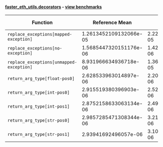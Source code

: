 #### [faster_eth_utils.decorators](https://github.com/BobTheBuidler/faster-eth-utils/blob/master/faster_eth_utils/decorators.py) - [view benchmarks](https://github.com/BobTheBuidler/faster-eth-utils/blob/master/benchmarks/test_decorators_benchmarks.py)

| Function | Reference Mean | Faster Mean | % Change | Speedup (%) | x Faster | Faster |
|----------|---------------|-------------|----------|-------------|----------|--------|
| `replace_exceptions[mapped-exception]` | 1.2613452109132066e-05 | 2.2286293637834774e-05 | -76.69% | -43.40% | 0.57x | ❌ |
| `replace_exceptions[no-exception]` | 1.5685447320151176e-06 | 1.4281052380659782e-06 | 8.95% | 9.83% | 1.10x | ✅ |
| `replace_exceptions[unmapped-exception]` | 8.931966634936718e-06 | 1.3685303428565128e-05 | -53.22% | -34.73% | 0.65x | ❌ |
| `return_arg_type[float-pos0]` | 2.628533963014897e-06 | 2.2035183155314422e-06 | 16.17% | 19.29% | 1.19x | ✅ |
| `return_arg_type[int-pos0]` | 2.915519380396903e-06 | 2.5221106389640516e-06 | 13.49% | 15.60% | 1.16x | ✅ |
| `return_arg_type[int-pos1]` | 2.8752158633063134e-06 | 2.4931764826614562e-06 | 13.29% | 15.32% | 1.15x | ✅ |
| `return_arg_type[str-pos0]` | 2.9857285471308344e-06 | 3.210145955453564e-06 | -7.52% | -6.99% | 0.93x | ❌ |
| `return_arg_type[str-pos1]` | 2.93941692496057e-06 | 3.1093111733631567e-06 | -5.78% | -5.46% | 0.95x | ❌ |

